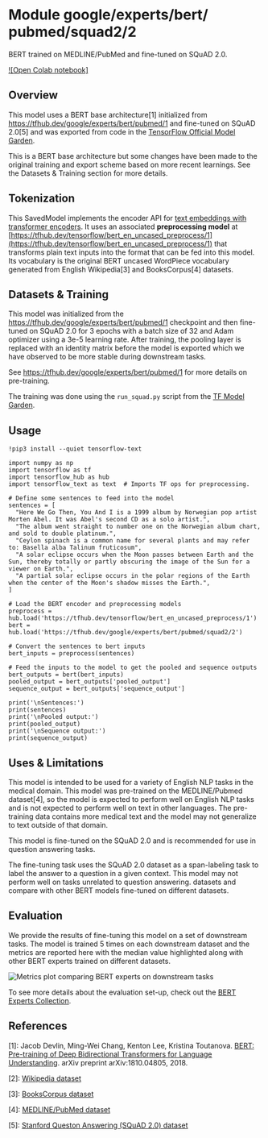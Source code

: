 # Module google/&zwnj;experts/&zwnj;bert/&zwnj;pubmed/&zwnj;squad2/2

BERT trained on MEDLINE/PubMed and fine-tuned on SQuAD 2.0.

<!-- asset-path: legacy -->
<!-- dataset: SQuAD 2.0 -->
<!-- fine-tunable: true -->
<!-- format: saved_model_2 -->
<!-- language: en -->
<!-- module-type: text-embedding -->
<!-- network-architecture: Transformer -->

[![Open Colab notebook]](https://colab.research.google.com/github/tensorflow/hub/blob/master/examples/colab/bert_experts.ipynb)

## Overview

This model uses a BERT base architecture[1] initialized from https://tfhub.dev/google/experts/bert/pubmed/1 and fine-tuned on SQuAD 2.0[5] and was exported from code in the [TensorFlow Official Model Garden](https://github.com/tensorflow/models/tree/master/official/nlp/bert).

This is a BERT base architecture but some changes have been made to the original training and export scheme based on more recent learnings. See the Datasets & Training section for more details.

## Tokenization

This SavedModel implements the encoder API for [text embeddings with transformer
encoders](https://www.tensorflow.org/hub/common_saved_model_apis/text#transformer-encoders).
It uses an associated **preprocessing model** at
[https://tfhub.dev/tensorflow/bert_en_uncased_preprocess/1](https://tfhub.dev/tensorflow/bert_en_uncased_preprocess/1) that
transforms plain text inputs into the format that can be fed into this model.
Its vocabulary is the original BERT uncased WordPiece vocabulary generated
from English Wikipedia[3] and BooksCorpus[4] datasets.

## Datasets & Training

This model was initialized from the https://tfhub.dev/google/experts/bert/pubmed/1 checkpoint and then fine-tuned on SQuAD 2.0 for 3 epochs with a batch size of 32 and
Adam optimizer using a 3e-5 learning rate. After training, the pooling layer is
replaced with an identity matrix before the model is exported which we have observed to be more stable during downstream tasks.

See https://tfhub.dev/google/experts/bert/pubmed/1 for more details on
pre-training.

The training was done using the `run_squad.py` script from the [TF
Model Garden](https://github.com/tensorflow/models/tree/master/official/nlp/bert).

## Usage

```
!pip3 install --quiet tensorflow-text

import numpy as np
import tensorflow as tf
import tensorflow_hub as hub
import tensorflow_text as text  # Imports TF ops for preprocessing.

# Define some sentences to feed into the model
sentences = [
  "Here We Go Then, You And I is a 1999 album by Norwegian pop artist Morten Abel. It was Abel's second CD as a solo artist.",
  "The album went straight to number one on the Norwegian album chart, and sold to double platinum.",
  "Ceylon spinach is a common name for several plants and may refer to: Basella alba Talinum fruticosum",
  "A solar eclipse occurs when the Moon passes between Earth and the Sun, thereby totally or partly obscuring the image of the Sun for a viewer on Earth.",
  "A partial solar eclipse occurs in the polar regions of the Earth when the center of the Moon's shadow misses the Earth.",
]

# Load the BERT encoder and preprocessing models
preprocess = hub.load('https://tfhub.dev/tensorflow/bert_en_uncased_preprocess/1')
bert = hub.load('https://tfhub.dev/google/experts/bert/pubmed/squad2/2')

# Convert the sentences to bert inputs
bert_inputs = preprocess(sentences)

# Feed the inputs to the model to get the pooled and sequence outputs
bert_outputs = bert(bert_inputs)
pooled_output = bert_outputs['pooled_output']
sequence_output = bert_outputs['sequence_output']

print('\nSentences:')
print(sentences)
print('\nPooled output:')
print(pooled_output)
print('\nSequence output:')
print(sequence_output)
```

## Uses & Limitations

This model is intended to be used for a variety of English NLP tasks in the medical domain. This model was pre-trained on the MEDLINE/Pubmed dataset[4], so the
model is expected to perform well on English NLP tasks and is not expected to
perform well on text in other languages. The pre-training data contains more
medical text and the model may not generalize to text outside of that domain.

This model is fine-tuned on the SQuAD 2.0 and is recommended for use in question answering tasks.

The fine-tuning task uses the SQuAD 2.0 dataset as a span-labeling task to label the answer to a question in a given context. This model may not perform well on tasks unrelated to question answering.
datasets and compare with other
BERT models fine-tuned on different datasets.

## Evaluation

We provide the results of fine-tuning this model on a set of downstream tasks.
The model is trained 5 times on each downstream dataset and the metrics are
reported here with the median value highlighted along with other BERT experts
trained on different datasets.

![Metrics plot comparing BERT experts on downstream tasks](https://www.gstatic.com/aihub/tfhub/experts/bert/metrics_v0.png)

To see more details about the evaluation set-up, check out the
[BERT Experts Collection](https://tfhub.dev/google/collections/experts/bert/1).

## References

\[1]: Jacob Devlin, Ming-Wei Chang, Kenton Lee, Kristina Toutanova. [BERT:
Pre-training of Deep Bidirectional Transformers for Language
Understanding](https://arxiv.org/abs/1810.04805). arXiv preprint
arXiv:1810.04805, 2018.

\[2]: [Wikipedia dataset](https://dumps.wikimedia.org)

\[3]: [BooksCorpus dataset](http://yknzhu.wixsite.com/mbweb)

\[4]: [MEDLINE/PubMed dataset](https://www.nlm.nih.gov/databases/download/pubmed_medline.html)

[5]: [Stanford Queston Answering (SQuAD 2.0) dataset](https://rajpurkar.github.io/SQuAD-explorer/)
